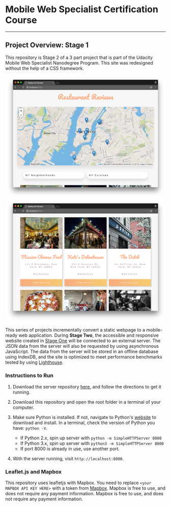 # Mobile Web Specialist Certification Course
---

## Project Overview: Stage 1
This repository is Stage 2 of a 3 part project that is part of the Udacity Mobile Web Specialist Nanodegree Program. This site was redesigned without the help of a CSS framework. 

![Screenshot](screenshot1.png)
![Screenshot](screenshot2.png)

This series of projects incrementally convert a static webpage to a mobile-ready web application. During **Stage Two**, the  accessible and responsive website created in [Stage One](https://github.com/avaldemoro/MWS_RestaurantReviews_Stage1) will be connected to an external server. The JSON data from the server will also be requested by using asynchronous JavaScript. The data from the server will be stored in an offline database using IndexDB, and the site is optimized to meet performance benchmarks tested by using [Lighthouse](https://developers.google.com/web/tools/lighthouse/). 

### Instructions to Run

1. Download the server repository [here](https://github.com/udacity/mws-restaurant-stage-2), and follow the directions to get it running. 

2. Download this repository and open the root folder in a terminal of your computer.

3. Make sure Python is installed. If not, navigate to Python's [website](https://www.python.org/) to download and install. In a terminal, check the version of Python you have: `python -V`. 
    - If Python 2.x, spin up server with `python -m SimpleHTTPServer 8000`
    - If Python 3.x, spin up server with `python3 -m SimpleHTTPServer 8000`
    - If port 8000 is already in use, use another port. 
    
4. With the server running, visit `http://localhost:8000`.

### Leaflet.js and Mapbox
This repository uses leafletjs with Mapbox. You need to replace `<your MAPBOX API KEY HERE>` with a token from [Mapbox](https://www.mapbox.com/). Mapbox is free to use, and does not require any payment information.  Mapbox is free to use, and does not require any payment information.
